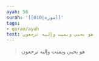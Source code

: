 ```yaml
---
ayah: 56
surah: '[[010|سورة]]'
tags:
- quran/ayah
text: هو يحيي ويميت وإليه ترجعون
---
```

> هو يحيي ويميت وإليه ترجعون

